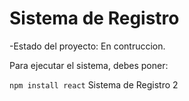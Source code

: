 <h1>Sistema de Registro</h1>

-Estado del proyecto: En contruccion.

Para ejecutar el sistema, debes poner:

```npm install react```
Sistema de Registro 2
